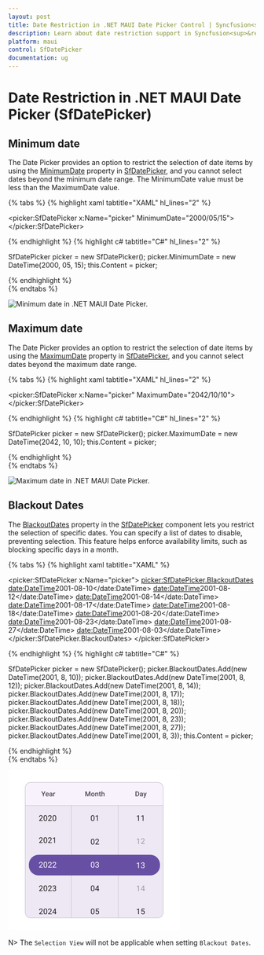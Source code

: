 ```yaml
---
layout: post
title: Date Restriction in .NET MAUI Date Picker Control | Syncfusion<sup>&reg;</sup>
description: Learn about date restriction support in Syncfusion<sup>&reg;</sup> .NET MAUI Date Picker (SfDatePicker) control and its basic features.
platform: maui
control: SfDatePicker
documentation: ug
---
```


# Date Restriction in .NET MAUI Date Picker (SfDatePicker)

## Minimum date

The Date Picker provides an option to restrict the selection of date items by using the [MinimumDate](https://help.syncfusion.com/cr/maui/Syncfusion.Maui.Picker.SfDatePicker.html#Syncfusion_Maui_Picker_SfDatePicker_MinimumDate) property in [SfDatePicker](https://help.syncfusion.com/cr/maui/Syncfusion.Maui.Picker.SfDatePicker.html), and you cannot select dates beyond the minimum date range. The MinimumDate value must be less than the MaximumDate value.

{% tabs %}
{% highlight xaml tabtitle="XAML" hl_lines="2" %}

<picker:SfDatePicker x:Name="picker"
                     MinimumDate="2000/05/15">
</picker:SfDatePicker>

{% endhighlight %}
{% highlight c# tabtitle="C#" hl_lines="2" %}

SfDatePicker picker = new SfDatePicker();
picker.MinimumDate = new DateTime(2000, 05, 15);
this.Content = picker;

{% endhighlight %}  
{% endtabs %}

![Minimum date in .NET MAUI Date Picker.](images/date-restrictions/maui-date-picker-minimum-date.png)

## Maximum date

The Date Picker provides an option to restrict the selection of date items by using the [MaximumDate](https://help.syncfusion.com/cr/maui/Syncfusion.Maui.Picker.SfDatePicker.html#Syncfusion_Maui_Picker_SfDatePicker_MaximumDate) property in [SfDatePicker](https://help.syncfusion.com/cr/maui/Syncfusion.Maui.Picker.SfDatePicker.html), and you cannot select dates beyond the maximum date range.

{% tabs %}
{% highlight xaml tabtitle="XAML" hl_lines="2" %}

<picker:SfDatePicker x:Name="picker"
                     MaximumDate="2042/10/10">
</picker:SfDatePicker>

{% endhighlight %}
{% highlight c# tabtitle="C#" hl_lines="2" %}

SfDatePicker picker = new SfDatePicker();
picker.MaximumDate = new DateTime(2042, 10, 10);
this.Content = picker;

{% endhighlight %}  
{% endtabs %}

![Maximum date in .NET MAUI Date Picker.](images/date-restrictions/maui-date-picker-maximum-date.png)

## Blackout Dates

The [BlackoutDates](https://help.syncfusion.com/cr/maui/Syncfusion.Maui.Picker.SfDatePicker.html#Syncfusion_Maui_Picker_SfDatePicker_BlackoutDates) property in the [SfDatePicker](https://help.syncfusion.com/cr/maui/Syncfusion.Maui.Picker.SfDatePicker.html) component lets you restrict the selection of specific dates. You can specify a list of dates to disable, preventing selection. This feature helps enforce availability limits, such as blocking specific days in a month.

{% tabs %}
{% highlight xaml tabtitle="XAML" %}

<picker:SfDatePicker x:Name="picker">
    <picker:SfDatePicker.BlackoutDates>
        <date:DateTime>2001-08-10</date:DateTime>
        <date:DateTime>2001-08-12</date:DateTime>
        <date:DateTime>2001-08-14</date:DateTime>
        <date:DateTime>2001-08-17</date:DateTime>
        <date:DateTime>2001-08-18</date:DateTime>
        <date:DateTime>2001-08-20</date:DateTime>
        <date:DateTime>2001-08-23</date:DateTime>
        <date:DateTime>2001-08-27</date:DateTime>
        <date:DateTime>2001-08-03</date:DateTime>
    </picker:SfDatePicker.BlackoutDates>
</picker:SfDatePicker>

{% endhighlight %}
{% highlight c# tabtitle="C#" %}

SfDatePicker picker = new SfDatePicker();
picker.BlackoutDates.Add(new DateTime(2001, 8, 10));
picker.BlackoutDates.Add(new DateTime(2001, 8, 12));
picker.BlackoutDates.Add(new DateTime(2001, 8, 14));
picker.BlackoutDates.Add(new DateTime(2001, 8, 17));
picker.BlackoutDates.Add(new DateTime(2001, 8, 18));
picker.BlackoutDates.Add(new DateTime(2001, 8, 20));
picker.BlackoutDates.Add(new DateTime(2001, 8, 23));
picker.BlackoutDates.Add(new DateTime(2001, 8, 27));
picker.BlackoutDates.Add(new DateTime(2001, 8, 3));
this.Content = picker;

{% endhighlight %}  
{% endtabs %}

![Blackout Dates in .NET MAUI Date Picker.](images/date-restrictions/maui-date-picker-blackout-dates.png)

N> The `Selection View` will not be applicable when setting `Blackout Dates`.
